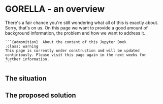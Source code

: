 # GORELLA - an overview

There's a fair chance you're still wondering what all of this is exactly about.
Sorry, that's on us. On this page we want to provide a good amount of background
information, the problem and how we want to address it.

````{margin}
```{admonition}  About the content of this Jupyter Book
:class: warning
This page is currently under construction and will be updated continiously. Please visit this page again in the next weeks for further information.
```
````

## The situation

## The proposed solution
